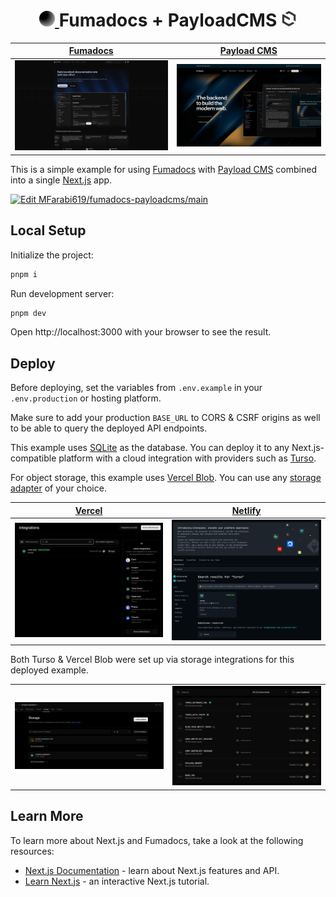 <div align="center">
<h1><strong> <a href="https://fumdocs.dev">
  <img src="public/fumadocs.svg" alt="Fumadocs Symbol" width="25" height="25">
</a> Fumadocs + PayloadCMS <a href="https://payloadcms.com">
  <img src="public/payload-favicon.svg" alt="Payload CMS Symbol" width="25" height="25">
</a> </strong> </h1>
</div>

| [Fumadocs](https://fumadocs.dev) | [Payload CMS](https://payloadcms.com) | 
|-|-|
| ![Fumadocs Landing Page](public/fumadocs-landing-page.png) | ![Payload CMS Landing Page](public/payloadcms-landing-page.png) |

This is a simple example for using [Fumadocs](https://fumadocs.dev) with [Payload CMS](https://payloadcms.com) combined into a single [Next.js](https://nextjs.org) app.

[![Edit MFarabi619/fumadocs-payloadcms/main](https://codesandbox.io/static/img/play-codesandbox.svg)](https://codesandbox.io/p/github/MFarabi619/fumadocs-payloadcms/main?import=true&embed=1&showConsole=true)

## Local Setup

Initialize the project:

```bash
pnpm i
```

Run development server:

```bash
pnpm dev
```

Open http://localhost:3000 with your browser to see the result.

## Deploy

Before deploying, set the variables from `.env.example` in your `.env.production` or hosting platform.

Make sure to add your production `BASE_URL` to CORS & CSRF origins as well to be able to query the deployed API endpoints.

This example uses [SQLite](https://www.sqlite.org) as the database. You can deploy it to any Next.js-compatible platform with a cloud integration with providers such as [Turso](https://turso.tech).

For object storage, this example uses [Vercel Blob](https://vercel.com/docs/vercel-blob). You can use any [storage adapter](https://payloadcms.com/docs/upload/storage-adapters) of your choice.

| [Vercel](https://vercel.com) | [Netlify](https://netlify.com) |
|-|-|
| ![Vercel Turso Integration](public/vercel-turso-integration.png) | ![Netlify Turso Extension](public/netlify-turso-extension.png) |

Both Turso & Vercel Blob were set up via storage integrations for this deployed example. 

| | |
|-|-|
| ![Vercel Storage Integrations](public/vercel-storage-integrations.png) | ![Vercel Deployment Environment Variables](public/vercel-environment-variables.png) |

## Learn More

To learn more about Next.js and Fumadocs, take a look at the following
resources:

- [Next.js Documentation](https://nextjs.org/docs) - learn about Next.js
  features and API.
- [Learn Next.js](https://nextjs.org/learn) - an interactive Next.js tutorial.
